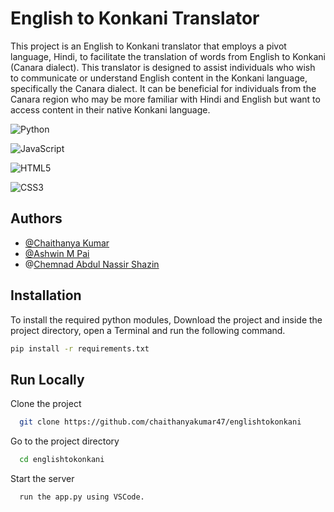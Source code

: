
# English to Konkani Translator

This project is an English to Konkani translator that employs a pivot language, Hindi, to facilitate the translation of words from English to Konkani (Canara dialect). This translator is designed to assist individuals who wish to communicate or understand English content in the Konkani language, specifically the Canara dialect. It can be beneficial for individuals from the Canara region who may be more familiar with Hindi and English but want to access content in their native Konkani language.






![Python](https://img.shields.io/badge/python-3670A0?style=for-the-badge&logo=python&logoColor=ffdd54)

![JavaScript](https://img.shields.io/badge/javascript-%23323330.svg?style=for-the-badge&logo=javascript&logoColor=%23F7DF1E)

![HTML5](https://img.shields.io/badge/html5-%23E34F26.svg?style=for-the-badge&logo=html5&logoColor=white)

![CSS3](https://img.shields.io/badge/css3-%231572B6.svg?style=for-the-badge&logo=css3&logoColor=white)

## Authors

- [@Chaithanya Kumar](https://github.com/chaithanyakumar47)
- [@Ashwin M Pai](https://github.com/ashwinmpaii)
- @[Chemnad Abdul Nassir Shazin](https://github.com/canshazin)
  


## Installation

To install the required python modules, Download the project and inside the project directory, open a Terminal and run the following command.

```bash
pip install -r requirements.txt

```
    
## Run Locally

Clone the project

```bash
  git clone https://github.com/chaithanyakumar47/englishtokonkani
```

Go to the project directory

```bash
  cd englishtokonkani
```


Start the server

```bash
  run the app.py using VSCode.
```

